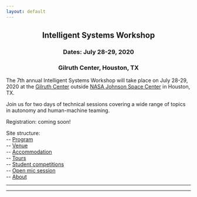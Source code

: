```yaml
---
layout: default
---
```


<h2 align="center">Intelligent Systems Workshop</h2>
<h3 align="center">Dates: July 28-29, 2020</h3>
<h3 align="center">Gilruth Center, Houston, TX</h3>

The 7th annual Intelligent Systems Workshop will take place on July 28-29, 2020 at the <a href="https://starport.jsc.nasa.gov/en/facilities/gilruth-conference-center">Gilruth Center</a> outside <a href="https://www.nasa.gov/centers/johnson/home/index.html">NASA Johnson Space Center</a> in Houston, TX. 

Join us for two days of technical sessions covering a wide range of topics in autonomy and human-machine teaming.

Registration: coming soon!<!-- Register here: a href="" -->

Site structure:  
-- <a href="{{ '/2020_IS_Workshop/program.html' | absolute_url }}">Program</a><br>
-- <a href="{{ '/2020_IS_Workshop/venue.html' | absolute_url }}">Venue</a><br>
-- <a href="{{ '/2020_IS_Workshop/accommodation.html' | absolute_url }}">Accommodation</a><br>
-- <a href="{{ '/2020_IS_Workshop/tours.html' | absolute_url }}">Tours</a><br>
-- <a href="{{ '/2020_IS_Workshop/student_competitions.html' | absolute_url }}">Student competitions</a><br>
-- <a href="{{ '/2020_IS_Workshop/open_mic_session.html' | absolute_url }}">Open mic session</a><br>
-- <a href="{{ '/2020_IS_Workshop/about.html' | absolute_url }}">About</a><br>

* * *
* * *

<!-- --end-of-page-- -->
